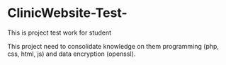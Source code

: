 # ClinicWebsite-Test-

This is project test work for student

This project need to consolidate knowledge on them programming (php, css, html, js) and data encryption (openssl).
